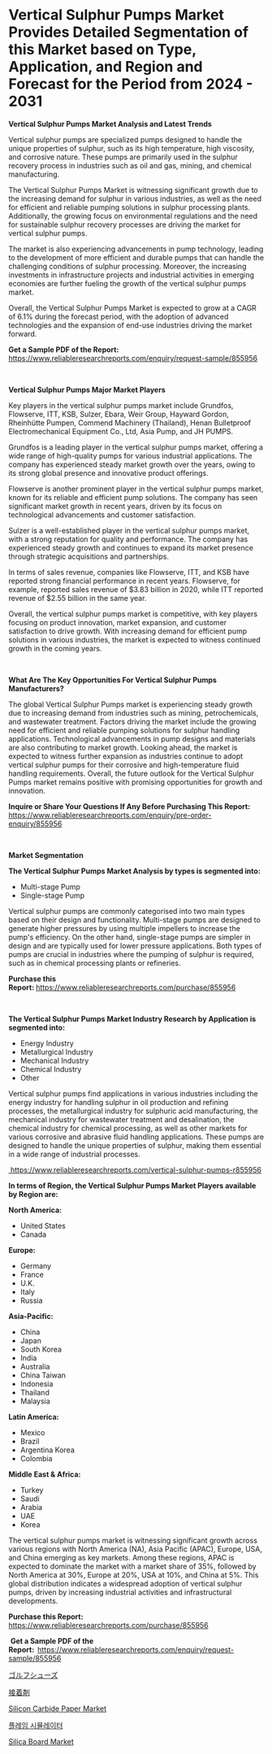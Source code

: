 <p><h1>Vertical Sulphur Pumps Market Provides Detailed Segmentation of this Market based on Type, Application, and Region and Forecast for the Period from 2024 - 2031</h1></p><p><strong>Vertical Sulphur Pumps Market Analysis and Latest Trends</strong></p>
<p><p>Vertical sulphur pumps are specialized pumps designed to handle the unique properties of sulphur, such as its high temperature, high viscosity, and corrosive nature. These pumps are primarily used in the sulphur recovery process in industries such as oil and gas, mining, and chemical manufacturing.</p><p>The Vertical Sulphur Pumps Market is witnessing significant growth due to the increasing demand for sulphur in various industries, as well as the need for efficient and reliable pumping solutions in sulphur processing plants. Additionally, the growing focus on environmental regulations and the need for sustainable sulphur recovery processes are driving the market for vertical sulphur pumps.</p><p>The market is also experiencing advancements in pump technology, leading to the development of more efficient and durable pumps that can handle the challenging conditions of sulphur processing. Moreover, the increasing investments in infrastructure projects and industrial activities in emerging economies are further fueling the growth of the vertical sulphur pumps market.</p><p>Overall, the Vertical Sulphur Pumps Market is expected to grow at a CAGR of 6.1% during the forecast period, with the adoption of advanced technologies and the expansion of end-use industries driving the market forward.</p></p>
<p><strong>Get a Sample PDF of the Report:&nbsp;</strong> <a href="https://www.reliableresearchreports.com/enquiry/request-sample/855956">https://www.reliableresearchreports.com/enquiry/request-sample/855956</a></p>
<p>&nbsp;</p>
<p><strong>Vertical Sulphur Pumps Major Market Players</strong></p>
<p><p>Key players in the vertical sulphur pumps market include Grundfos, Flowserve, ITT, KSB, Sulzer, Ebara, Weir Group, Hayward Gordon, Rheinhütte Pumpen, Commend Machinery (Thailand), Henan Bulletproof Electromechanical Equipment Co., Ltd, Asia Pump, and JH PUMPS.</p><p>Grundfos is a leading player in the vertical sulphur pumps market, offering a wide range of high-quality pumps for various industrial applications. The company has experienced steady market growth over the years, owing to its strong global presence and innovative product offerings.</p><p>Flowserve is another prominent player in the vertical sulphur pumps market, known for its reliable and efficient pump solutions. The company has seen significant market growth in recent years, driven by its focus on technological advancements and customer satisfaction.</p><p>Sulzer is a well-established player in the vertical sulphur pumps market, with a strong reputation for quality and performance. The company has experienced steady growth and continues to expand its market presence through strategic acquisitions and partnerships.</p><p>In terms of sales revenue, companies like Flowserve, ITT, and KSB have reported strong financial performance in recent years. Flowserve, for example, reported sales revenue of $3.83 billion in 2020, while ITT reported revenue of $2.55 billion in the same year.</p><p>Overall, the vertical sulphur pumps market is competitive, with key players focusing on product innovation, market expansion, and customer satisfaction to drive growth. With increasing demand for efficient pump solutions in various industries, the market is expected to witness continued growth in the coming years.</p></p>
<p>&nbsp;</p>
<p><strong>What Are The Key Opportunities For Vertical Sulphur Pumps Manufacturers?</strong></p>
<p><p>The global Vertical Sulphur Pumps market is experiencing steady growth due to increasing demand from industries such as mining, petrochemicals, and wastewater treatment. Factors driving the market include the growing need for efficient and reliable pumping solutions for sulphur handling applications. Technological advancements in pump designs and materials are also contributing to market growth. Looking ahead, the market is expected to witness further expansion as industries continue to adopt vertical sulphur pumps for their corrosive and high-temperature fluid handling requirements. Overall, the future outlook for the Vertical Sulphur Pumps market remains positive with promising opportunities for growth and innovation.</p></p>
<p><strong>Inquire or Share Your Questions If Any Before Purchasing This Report:</strong> <a href="https://www.reliableresearchreports.com/enquiry/pre-order-enquiry/855956">https://www.reliableresearchreports.com/enquiry/pre-order-enquiry/855956</a></p>
<p>&nbsp;</p>
<p><strong>Market Segmentation</strong></p>
<p><strong>The Vertical Sulphur Pumps Market Analysis by types is segmented into:</strong></p>
<p><ul><li>Multi-stage Pump</li><li>Single-stage Pump</li></ul></p>
<p><p>Vertical sulphur pumps are commonly categorised into two main types based on their design and functionality. Multi-stage pumps are designed to generate higher pressures by using multiple impellers to increase the pump's efficiency. On the other hand, single-stage pumps are simpler in design and are typically used for lower pressure applications. Both types of pumps are crucial in industries where the pumping of sulphur is required, such as in chemical processing plants or refineries.</p></p>
<p><strong>Purchase this Report:&nbsp;</strong><a href="https://www.reliableresearchreports.com/purchase/855956">https://www.reliableresearchreports.com/purchase/855956</a></p>
<p>&nbsp;</p>
<p><strong>The Vertical Sulphur Pumps Market Industry Research by Application is segmented into:</strong></p>
<p><ul><li>Energy Industry</li><li>Metallurgical Industry</li><li>Mechanical Industry</li><li>Chemical Industry</li><li>Other</li></ul></p>
<p><p>Vertical sulphur pumps find applications in various industries including the energy industry for handling sulphur in oil production and refining processes, the metallurgical industry for sulphuric acid manufacturing, the mechanical industry for wastewater treatment and desalination, the chemical industry for chemical processing, as well as other markets for various corrosive and abrasive fluid handling applications. These pumps are designed to handle the unique properties of sulphur, making them essential in a wide range of industrial processes.</p></p>
<p><a href="https://www.reliableresearchreports.com/vertical-sulphur-pumps-r855956">&nbsp;https://www.reliableresearchreports.com/vertical-sulphur-pumps-r855956</a></p>
<p><strong>In terms of Region, the Vertical Sulphur Pumps Market Players available by Region are:</strong></p>
<p>
    <p> <strong> North America: </strong>
        <ul>
            <li>United States</li>
            <li>Canada</li>
        </ul>
        </p> 
    <p> <strong> Europe: </strong>
        <ul>
            <li>Germany</li>
            <li>France</li>
            <li>U.K.</li>
            <li>Italy</li>
            <li>Russia</li>
        </ul>
        </p> 
    <p> <strong> Asia-Pacific: </strong>
        <ul>
            <li>China</li>
            <li>Japan</li>
            <li>South Korea</li>
            <li>India</li>
            <li>Australia</li>
            <li>China Taiwan</li>
            <li>Indonesia</li>
            <li>Thailand</li>
            <li>Malaysia</li>
        </ul>
        </p> 
    <p> <strong> Latin America: </strong>
        <ul>
            <li>Mexico</li>
            <li>Brazil</li>
            <li>Argentina Korea</li>
            <li>Colombia</li>
        </ul>
        </p> 
    <p> <strong> Middle East & Africa: </strong>
        <ul>
            <li>Turkey</li>
            <li>Saudi</li>
            <li>Arabia</li>
            <li>UAE</li>
            <li>Korea</li>
        </ul>
    </p>
    </p>
<p><p>The vertical sulphur pumps market is witnessing significant growth across various regions with North America (NA), Asia Pacific (APAC), Europe, USA, and China emerging as key markets. Among these regions, APAC is expected to dominate the market with a market share of 35%, followed by North America at 30%, Europe at 20%, USA at 10%, and China at 5%. This global distribution indicates a widespread adoption of vertical sulphur pumps, driven by increasing industrial activities and infrastructural developments.</p></p>
<p><strong>Purchase this Report: </strong><a href="https://www.reliableresearchreports.com/purchase/855956">https://www.reliableresearchreports.com/purchase/855956</a></p>
<p>&nbsp;<strong>Get a Sample PDF of the Report:&nbsp;&nbsp;</strong><a href="https://www.reliableresearchreports.com/enquiry/request-sample/855956">https://www.reliableresearchreports.com/enquiry/request-sample/855956</a></p>
<p><strong></strong></p>
<p><p><a href="https://github.com/LeanneBruen2023/Market-Research-Report-List-1/blob/main/379799232992.md">ゴルフシューズ</a></p><p><a href="https://github.com/cnnriuez22368/Market-Research-Report-List-1/blob/main/472425332991.md">接着剤</a></p><p><a href="https://issuu.com/reportprime-2/docs/silicon-carbide-paper-market-size-2030.pptx">Silicon Carbide Paper Market</a></p><p><a href="https://github.com/iansanftyord09878/Market-Research-Report-List-1/blob/main/737227530237.md">플레임 시뮬레이터</a></p><p><a href="https://issuu.com/reportprime-2/docs/silica-board-market-size-2030.pptx">Silica Board Market</a></p></p>